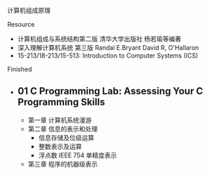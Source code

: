 计算机组成原理

Resource

- 计算机组成与系统结构第二版 清华大学出版社 杨若瑜等编著
- 深入理解计算机系统 第三版 Randal E.Bryant David R, O'Hallaron
- 15-213/18-213/15-513: Introduction to Computer Systems (ICS) 
  

Finished

- 01 C Programming Lab: Assessing Your C Programming Skills
  ---
  - 第一章 计算机系统漫游
  - 第二章 信息的表示和处理
    - 信息存储及位级运算
    - 整数表示及运算
    - 浮点数 IEEE 754 单精度表示
  - 第三章 程序的机器级表示
